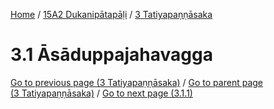 
[Home](/) / [15A2 Dukanipātapāḷi](../../15A2.md) / [3 Tatiyapaṇṇāsaka](../3.md)

# 3.1 Āsāduppajahavagga


[Go to previous page (3 Tatiyapaṇṇāsaka)](../3.md) / [Go to parent page (3 Tatiyapaṇṇāsaka)](../3.md) / [Go to next page (3.1.1)](3.1/3.1.1.md)


